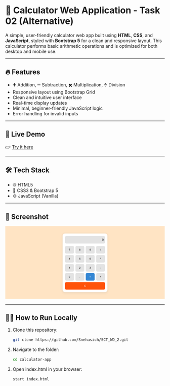 # 🧮 Calculator Web Application - Task 02 (Alternative)

A simple, user-friendly calculator web app built using **HTML**, **CSS**, and **JavaScript**, styled with **Bootstrap 5** for a clean and responsive layout. This calculator performs basic arithmetic operations and is optimized for both desktop and mobile use.

---

## 🔥 Features

- ➕ Addition, ➖ Subtraction, ✖️ Multiplication, ➗ Division  
- Responsive layout using Bootstrap Grid  
- Clean and intuitive user interface  
- Real-time display updates  
- Minimal, beginner-friendly JavaScript logic  
- Error handling for invalid inputs

---

## 🚀 Live Demo

👉 [Try it here](https://Snehasich.github.io/SCT_WD_2/)

---

## 🛠️ Tech Stack

- 🌐 HTML5  
- 🎨 CSS3 & Bootstrap 5  
- ⚙️ JavaScript (Vanilla)

---

## 📸 Screenshot

![Calculator Preview](./calculator.png)

---

## 🧑‍💻 How to Run Locally

1. Clone this repository:
   ```bash
   git clone https://github.com/Snehasich/SCT_WD_2.git

2. Navigate to the folder:
   ```bash
   cd calculator-app

3. Open index.html in your browser:
   ```bash
   start index.html
